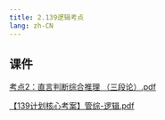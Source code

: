 ```yaml
---
title: 2.139逻辑考点
lang: zh-CN
---
```



## 课件
[考点2：直言判断综合推理 （三段论）.pdf](..%2F..%2Fpublic%2Flogic%2F3.%E9%80%BB%E8%BE%91-139%E5%88%86%2F2.139%E9%80%BB%E8%BE%91%E8%80%83%E7%82%B9%2F%E8%80%83%E7%82%B92%EF%BC%9A%E7%9B%B4%E8%A8%80%E5%88%A4%E6%96%AD%E7%BB%BC%E5%90%88%E6%8E%A8%E7%90%86%20%EF%BC%88%E4%B8%89%E6%AE%B5%E8%AE%BA%EF%BC%89.pdf)

[【139计划核心考案】管综-逻辑.pdf](..%2F..%2Fpublic%2Flogic%2F3.%E9%80%BB%E8%BE%91-139%E5%88%86%2F%E3%80%90139%E8%AE%A1%E5%88%92%E6%A0%B8%E5%BF%83%E8%80%83%E6%A1%88%E3%80%91%E7%AE%A1%E7%BB%BC-%E9%80%BB%E8%BE%91.pdf)



